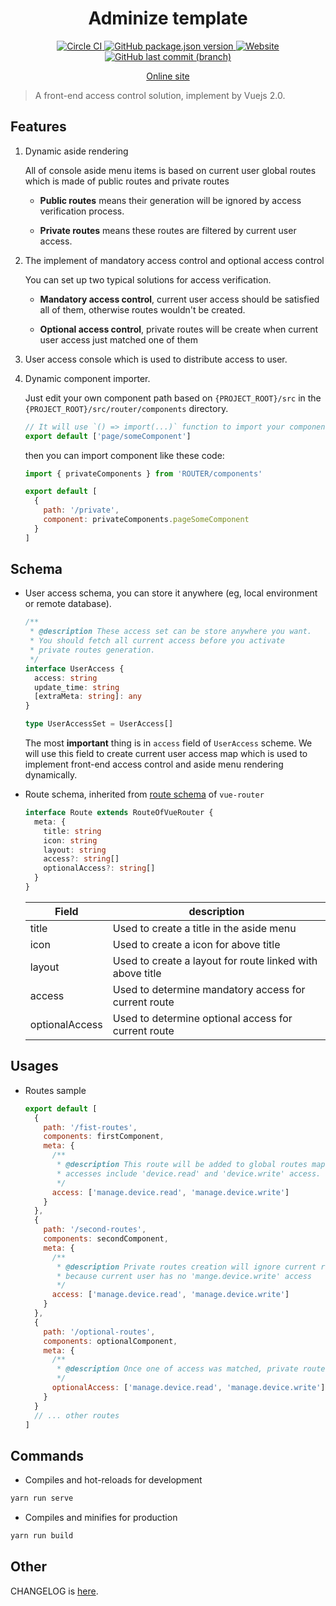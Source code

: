 <h1 align="center">Adminize template</h1>

<p align="center">
  <a href="https://circleci.com/gh/lbwa/adminize-template">
    <img alt="Circle CI" src="https://circleci.com/gh/lbwa/adminize-template.svg?style=svg">
  </a>
  <a href="https://github.com/lbwa/adminize-template/releases">
    <img alt="GitHub package.json version" src="https://img.shields.io/github/package-json/v/lbwa/adminize-template.svg?style=flat-square">
  </a>
  <a href="https://lbwa.github.io/adminize-template">
    <img alt="Website" src="https://img.shields.io/website/https/lbwa.github.io/adminize-template.svg?down_message=offline&style=flat-square&up_message=online">
  </a>
  <a href="https://github.com/lbwa/adminize-template/commits/dev">
    <img alt="GitHub last commit (branch)" src="https://img.shields.io/github/last-commit/lbwa/adminize-template.svg?style=flat-square">
  </a>
</p>

<p align="center">
  <a href="https://lbwa.github.io/adminize-template">Online site</a>
</p>

> A front-end access control solution, implement by Vuejs 2.0.

## Features

1. Dynamic aside rendering

   All of console aside menu items is based on current user global routes which is made of public routes and private routes

   - **Public routes** means their generation will be ignored by access verification process.

   - **Private routes** means these routes are filtered by current user access.

1. The implement of mandatory access control and optional access control

   You can set up two typical solutions for access verification.

   - **Mandatory access control**, current user access should be satisfied all of them, otherwise routes wouldn't be created.

   - **Optional access control**, private routes will be create when current user access just matched one of them

1. User access console which is used to distribute access to user.

1. Dynamic component importer.

   Just edit your own component path based on `{PROJECT_ROOT}/src` in the `{PROJECT_ROOT}/src/router/components` directory.

   ```js
   // It will use `() => import(...)` function to import your component dynamically
   export default ['page/someComponent']
   ```

   then you can import component like these code:

   ```js
   import { privateComponents } from 'ROUTER/components'

   export default [
     {
       path: '/private',
       component: privateComponents.pageSomeComponent
     }
   ]
   ```

## Schema

- User access schema, you can store it anywhere (eg, local environment or remote database).

  ```ts
  /**
   * @description These access set can be store anywhere you want.
   * You should fetch all current access before you activate
   * private routes generation.
   */
  interface UserAccess {
    access: string
    update_time: string
    [extraMeta: string]: any
  }

  type UserAccessSet = UserAccess[]
  ```

  The most **important** thing is in `access` field of `UserAccess` scheme. We will use this field to create current user access map which is used to implement front-end access control and aside menu rendering dynamically.

- Route schema, inherited from [route schema](https://router.vuejs.org/api/#the-route-object) of `vue-router`

  ```ts
  interface Route extends RouteOfVueRouter {
    meta: {
      title: string
      icon: string
      layout: string
      access?: string[]
      optionalAccess?: string[]
    }
  }
  ```

  | Field          | description                                               |
  | -------------- | --------------------------------------------------------- |
  | title          | Used to create a title in the aside menu                  |
  | icon           | Used to create a icon for above title                     |
  | layout         | Used to create a layout for route linked with above title |
  | access         | Used to determine mandatory access for current route      |
  | optionalAccess | Used to determine optional access for current route       |

## Usages

- Routes sample

  ```js
  export default [
    {
      path: '/fist-routes',
      components: firstComponent,
      meta: {
        /**
         * @description This route will be added to global routes map if user
         * accesses include 'device.read' and 'device.write' access.
         */
        access: ['manage.device.read', 'manage.device.write']
      }
    },
    {
      path: '/second-routes',
      components: secondComponent,
      meta: {
        /**
         * @description Private routes creation will ignore current route,
         * because current user has no 'mange.device.write' access
         */
        access: ['manage.device.read', 'manage.device.write']
      }
    },
    {
      path: '/optional-routes',
      components: optionalComponent,
      meta: {
        /**
         * @description Once one of access was matched, private routes will be created.
         */
        optionalAccess: ['manage.device.read', 'manage.device.write']
      }
    }
    // ... other routes
  ]
  ```

## Commands

- Compiles and hot-reloads for development

```bash
yarn run serve
```

- Compiles and minifies for production

```bash
yarn run build
```

## Other

CHANGELOG is [here](./CHANGELOG.md).

